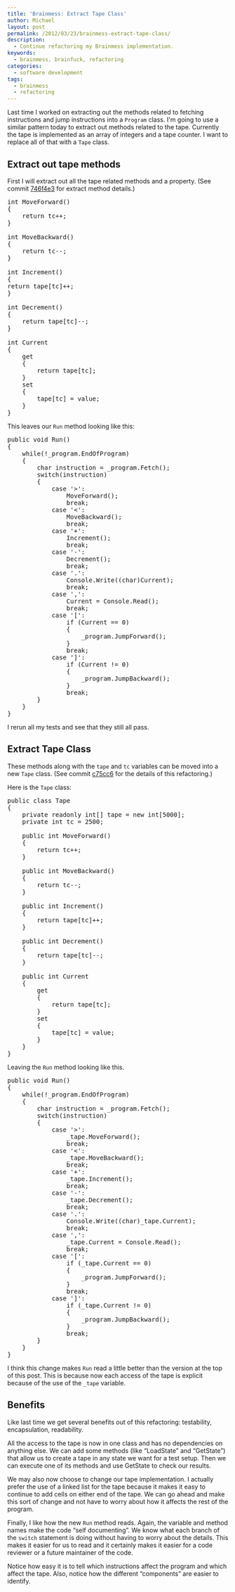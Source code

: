 ```yaml
---
title: 'Brainmess: Extract Tape Class'
author: Michael
layout: post
permalink: /2012/03/23/brainmess-extract-tape-class/
description:
  - Continue refactoring my Brainmess implementation.
keywords:
  - brainmess, brainfuck, refactoring
categories:
  - software development
tags:
  - brainmess
  - refactoring
---
```

Last time I worked on extracting out the methods related to fetching instructions and jump instructions into a `Program` class. I'm going to use a similar pattern today to extract out methods related to the tape. Currently the tape is implemented as an array of integers and a tape counter. I want to replace all of that with a `Tape` class.

<!--more-->

## Extract out tape methods

First I will extract out all the tape related methods and a property. (See commit [746f4e3][1] for extract method details.)

<pre class="brush: csharp; title: ; notranslate" title="">int MoveForward()
{
    return tc++;
}

int MoveBackward()
{
    return tc--;
}

int Increment()
{
return tape[tc]++;
}

int Decrement()
{
    return tape[tc]--;
}

int Current
{
    get
    {
        return tape[tc];
    }
    set
    {
        tape[tc] = value;
    }
}
</pre>

This leaves our `Run` method looking like this:

<pre class="brush: csharp; title: ; notranslate" title="">public void Run()
{
    while(!_program.EndOfProgram)
    {
        char instruction = _program.Fetch();
        switch(instruction)
        {
            case '>':
                MoveForward();
                break;
            case '<':
                MoveBackward();
                break;
            case '+':
                Increment();
                break;
            case '-':
                Decrement();
                break;
            case '.':
                Console.Write((char)Current);
                break;
            case ',':
                Current = Console.Read();
                break;
            case '[':
                if (Current == 0)
                {
                    _program.JumpForward();
                }
                break;
            case ']':
                if (Current != 0)
                {
                    _program.JumpBackward();
                }
                break;
        }
    }
}
</pre>

I rerun all my tests and see that they still all pass.

## Extract Tape Class

These methods along with the `tape` and `tc` variables can be moved into a new `Tape` class. (See commit [c75cc6][2] for the details of this refactoring.)

Here is the `Tape` class:

<pre class="brush: csharp; title: ; notranslate" title="">public class Tape
{
    private readonly int[] tape = new int[5000];
    private int tc = 2500;

    public int MoveForward()
    {
        return tc++;
    }

    public int MoveBackward()
    {
        return tc--;
    }

    public int Increment()
    {
        return tape[tc]++;
    }

    public int Decrement()
    {
        return tape[tc]--;
    }

    public int Current
    {
        get
        {
            return tape[tc];
        }
        set
        {
            tape[tc] = value;
        }
    }
}
</pre>

Leaving the `Run` method looking like this.

<pre class="brush: csharp; title: ; notranslate" title="">public void Run()
{
    while(!_program.EndOfProgram)
    {
        char instruction = _program.Fetch();
        switch(instruction)
        {
            case '>':
                _tape.MoveForward();
                break;
            case '<':
                _tape.MoveBackward();
                break;
            case '+':
                _tape.Increment();
                break;
            case '-':
                _tape.Decrement();
                break;
            case '.':
                Console.Write((char)_tape.Current);
                break;
            case ',':
                _tape.Current = Console.Read();
                break;
            case '[':
                if (_tape.Current == 0)
                {
                    _program.JumpForward();
                }
                break;
            case ']':
                if (_tape.Current != 0)
                {
                    _program.JumpBackward();
                }
                break;
        }
    }
}
</pre>

I think this change makes `Run` read a little better than the version at the top of this post. This is because now each access of the tape is explicit because of the use of the `_tape` variable.

## Benefits

Like last time we get several benefits out of this refactoring: testability, encapsulation, readability.

All the access to the tape is now in one class and has no dependencies on anything else. We can add some methods (like &#8220;LoadState&#8221; and &#8220;GetState&#8221;) that allow us to create a tape in any state we want for a test setup. Then we can execute one of its methods and use GetState to check our results.

We may also now choose to change our tape implementation. I actually prefer the use of a linked list for the tape because it makes it easy to continue to add cells on either end of the tape. We can go ahead and make this sort of change and not have to worry about how it affects the rest of the program.

Finally, I like how the new `Run` method reads. Again, the variable and method names make the code &#8220;self documenting&#8221;. We know what each branch of the `switch` statement is doing without having to worry about the details. This makes it easier for us to read and it certainly makes it easier for a code reviewer or a future maintainer of the code.

Notice how easy it is to tell which instructions affect the program and which affect the tape. Also, notice how the different &#8220;components&#8221; are easier to identify.

 [1]: https://github.com/michaelgwelch/brainmess/commit/746f4e3bbdd869b0863e2b18fe63423d59170152
 [2]: https://github.com/michaelgwelch/brainmess/commit/c75cc6a8cefaca42c66570f7bf49f6e16846dea6
